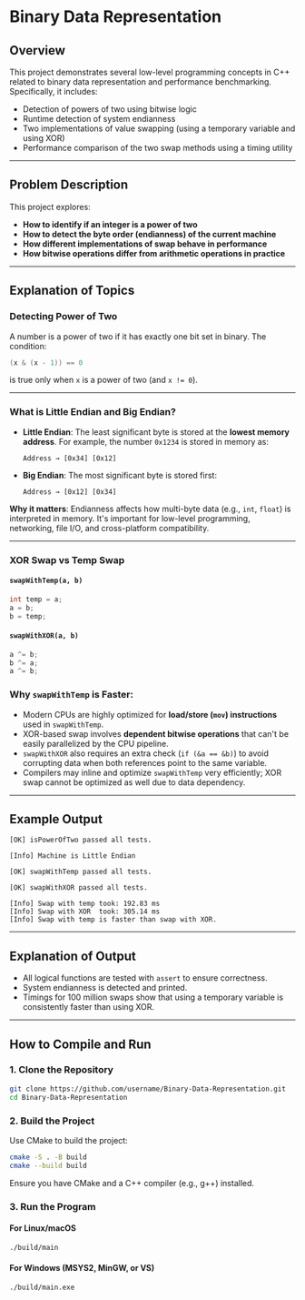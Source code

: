 # Binary Data Representation

## Overview

This project demonstrates several low-level programming concepts in C++ related to binary data representation and performance benchmarking. Specifically, it includes:

* Detection of powers of two using bitwise logic
* Runtime detection of system endianness
* Two implementations of value swapping (using a temporary variable and using XOR)
* Performance comparison of the two swap methods using a timing utility

---

## Problem Description

This project explores:

* **How to identify if an integer is a power of two**
* **How to detect the byte order (endianness) of the current machine**
* **How different implementations of swap behave in performance**
* **How bitwise operations differ from arithmetic operations in practice**

---

## Explanation of Topics

### Detecting Power of Two

A number is a power of two if it has exactly one bit set in binary. The condition:

```cpp
(x & (x - 1)) == 0
```

is true only when `x` is a power of two (and `x != 0`).

---

### What is Little Endian and Big Endian?

* **Little Endian**: The least significant byte is stored at the **lowest memory address**. For example, the number `0x1234` is stored in memory as:

  ```
  Address → [0x34] [0x12]
  ```
* **Big Endian**: The most significant byte is stored first:

  ```
  Address → [0x12] [0x34]
  ```

**Why it matters**: Endianness affects how multi-byte data (e.g., `int`, `float`) is interpreted in memory. It's important for low-level programming, networking, file I/O, and cross-platform compatibility.

---

### XOR Swap vs Temp Swap

#### `swapWithTemp(a, b)`

```cpp
int temp = a;
a = b;
b = temp;
```

#### `swapWithXOR(a, b)`

```cpp
a ^= b;
b ^= a;
a ^= b;
```

### Why `swapWithTemp` is Faster:

* Modern CPUs are highly optimized for **load/store (`mov`) instructions** used in `swapWithTemp`.
* XOR-based swap involves **dependent bitwise operations** that can't be easily parallelized by the CPU pipeline.
* `swapWithXOR` also requires an extra check (`if (&a == &b)`) to avoid corrupting data when both references point to the same variable.
* Compilers may inline and optimize `swapWithTemp` very efficiently; XOR swap cannot be optimized as well due to data dependency.

---

## Example Output

```
[OK] isPowerOfTwo passed all tests.

[Info] Machine is Little Endian

[OK] swapWithTemp passed all tests.

[OK] swapWithXOR passed all tests.

[Info] Swap with temp took: 192.83 ms
[Info] Swap with XOR  took: 305.14 ms
[Info] Swap with temp is faster than swap with XOR.
```

---

## Explanation of Output

* All logical functions are tested with `assert` to ensure correctness.
* System endianness is detected and printed.
* Timings for 100 million swaps show that using a temporary variable is consistently faster than using XOR.

---

## How to Compile and Run

### 1. Clone the Repository

```bash
git clone https://github.com/username/Binary-Data-Representation.git
cd Binary-Data-Representation
```

### 2. Build the Project

Use CMake to build the project:

```bash
cmake -S . -B build
cmake --build build
```

Ensure you have CMake and a C++ compiler (e.g., g++) installed.

### 3. Run the Program

#### For Linux/macOS

```bash
./build/main
```

#### For Windows (MSYS2, MinGW, or VS)

```bash
./build/main.exe
```

